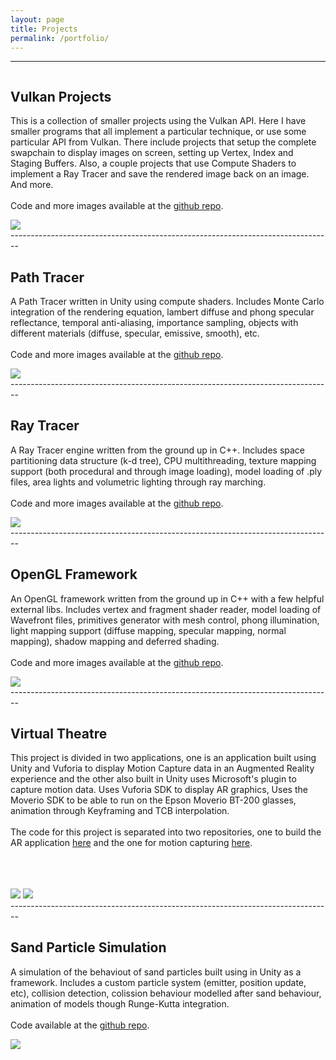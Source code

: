 ```yaml
---
layout: page
title: Projects
permalink: /portfolio/
---
```


--------------------------------------------------------------------------------
<div class="row">
    <div class="two-thirds column">
     <h2>Vulkan Projects</h2>
        <p>
        This is a collection of smaller projects using the Vulkan API. Here I have smaller programs that all implement a particular technique, or use some particular API from Vulkan. There include projects that setup the complete swapchain to display images on screen, setting up Vertex, Index and Staging Buffers. Also, a couple projects that use Compute Shaders to implement a Ray Tracer and save the rendered image back on an image. And more.
        <br><br>Code and more images available at the <a href="https://github.com/fvcaputo/vulkan-projects">github repo</a>.
        </p>
    </div>
    <div class="one-third column">
        <a href="https://i.imgur.com/77LHk83.png"><img src="https://i.imgur.com/77LHk83.png"></a>
    </div>
</div>
--------------------------------------------------------------------------------
<div class="row">
    <div class="two-thirds column">
     <h2>Path Tracer</h2>
        <p>
        A Path Tracer written in Unity using compute shaders. Includes Monte Carlo integration of the rendering equation, lambert diffuse and phong specular reflectance, temporal anti-aliasing, importance sampling, objects with different materials (diffuse, specular, emissive, smooth), etc.
        <br><br>Code and more images available at the <a href="https://github.com/fvcaputo/unitypathtracer">github repo</a>.
        </p>
    </div>
    <div class="one-third column">
        <a href="https://i.imgur.com/jATdhda.png"><img src="https://i.imgur.com/jATdhda.png"></a>
    </div>
</div>
--------------------------------------------------------------------------------
<div class="row">
    <div class="two-thirds column">
     <h2>Ray Tracer</h2>
        <p>
        A Ray Tracer engine written from the ground up in C++. Includes space partitioning data structure (k-d tree), CPU multithreading, texture mapping support (both procedural and through image loading), model loading of .ply files, area lights and volumetric lighting through ray marching.
        <br><br>Code and more images available at the <a href="https://github.com/fvcaputo/raytracer">github repo</a>.
        </p>
    </div>
    <div class="one-third column">
        <a href="https://i.imgur.com/QKPD53g.png"><img src="https://i.imgur.com/QKPD53g.png"></a>
    </div>
</div>
--------------------------------------------------------------------------------
<div class="row">
    <div class="two-thirds column">
     <h2>OpenGL Framework</h2>
        <p>
        An OpenGL framework written from the ground up in C++ with a few helpful external libs. Includes vertex and fragment shader reader, model loading of Wavefront files, primitives generator with mesh control, phong illumination, light mapping support (diffuse mapping, specular mapping, normal mapping), shadow mapping and deferred shading.
        <br><br>Code and more images available at the <a href="https://github.com/fvcaputo/openglframework">github repo</a>.
        </p>
    </div>
    <div class="one-third column">
        <a href="https://i.imgur.com/Fc1T4zq.jpg"><img src="https://i.imgur.com/Fc1T4zq.jpg"></a>
    </div>
</div>
--------------------------------------------------------------------------------
<div class="row">
    <div class="two-thirds column">
     <h2>Virtual Theatre</h2>
        <p>
        This project is divided in two applications, one is an application built using Unity and Vuforia to display Motion Capture data in an Augmented Reality experience and the other also built in Unity uses Microsoft's plugin to capture motion data. Uses Vuforia SDK to display AR graphics, Uses the Moverio SDK to be able to run on the Epson Moverio BT-200 glasses, animation through Keyframing and TCB interpolation.
        <br><br>The code for this project is separated into two repositories, one to build the AR application <a href="https://github.com/fvcaputo/virtualtheatre">here</a> and the one for motion capturing <a href="https://github.com/fvcaputo/kinectbodytracking">here</a>.
        </p>
    </div>
    <div class="one-third column">
        <a href="https://i.imgur.com/59plKev.png"><img src="https://i.imgur.com/59plKev.png"></a>
        <a href="https://i.imgur.com/A3doLfK.png"><img src="https://i.imgur.com/A3doLfK.png" style="margin-top:10%"></a>
    </div>
</div>
--------------------------------------------------------------------------------
<div class="row">
    <div class="two-thirds column">
     <h2>Sand Particle Simulation</h2>
        <p>
        A simulation of the behaviout of sand particles built using in Unity as a framework. Includes a custom particle system (emitter, position update, etc), collision detection, colission behaviour modelled after sand behaviour, animation of models though Runge-Kutta integration.
        <br><br>Code available at the <a href="https://github.com/fvcaputo/sandparticle">github repo</a>.
        </p>
    </div>
    <div class="one-third column">
        <a href="https://i.imgur.com/Vs4j2Ci.png"><img src="https://i.imgur.com/Vs4j2Ci.png"></a>
    </div>
</div>